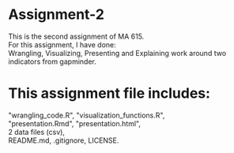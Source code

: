 # Assignment-2
This is the second assignment of MA 615.  
For this assignment, I have done:  
Wrangling, Visualizing, Presenting and Explaining work around two indicators from gapminder.  
# This assignment file includes:  
"wrangling_code.R", "visualization_functions.R",   
"presentation.Rmd",  "presentation.html",  
2 data files (csv),  
README.md, .gitignore, LICENSE.
